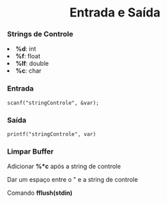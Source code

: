 <h1 align="center">Entrada e Saída</h1>

<h3>Strings de Controle</h3>
<li><b>%d</b>: int</li>
<li><b>%f</b>: float</li>
<li><b>%lf</b>: double</li>
<li><b>%c</b>: char</li>

<h3>Entrada</h3>

```
scanf("stringControle", &var);
```
<h3>Saída</h3>

```
printf("stringControle", var)
```
<h3>Limpar Buffer</h3>
<p>Adicionar <b>%*c</b> após a string de controle</p>
<p>Dar um espaço entre o " e a string de controle</p>
<p>Comando <b>fflush(stdin)</b></p>
